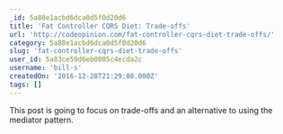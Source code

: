 ```yaml
---
_id: 5a88e1acbd6dca0d5f0d20d6
title: 'Fat Controller CQRS Diet: Trade-offs'
url: 'http://codeopinion.com/fat-controller-cqrs-diet-trade-offs/'
category: 5a88e1acbd6dca0d5f0d20d6
slug: 'fat-controller-cqrs-diet-trade-offs'
user_id: 5a83ce59d6eb0005c4ecda2c
username: 'bill-s'
createdOn: '2016-12-28T21:29:08.000Z'
tags: []
---
```


 This post is going to focus on trade-offs and an alternative to using the mediator pattern.
